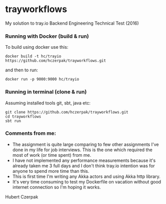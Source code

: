 # trayworkflows
My solution to tray.io Backend Engineering Technical Test (2016)

### Running with Docker (build & run)
To build using docker use this:
```
docker build -t hc/trayio https://github.com/hczerpak/trayworkflows.git
```
and then to run:
```
docker run -p 9000:9000 hc/trayio
```

### Running in terminal (clone & run)
Assuming installed tools git, sbt, java etc:
```
git clone https://github.com/hczerpak/trayworkflows.git
cd trayworkflows
sbt run
```

### Comments from me:
- The assignment is quite large comparing to few other assignments I've done in my life for job interviews. This is the one which required the most of work (or time spent) from me.
- I have not implemented any performance measurements because it's already taken me 3 full days and I don't think tray.io intention was for anyone to spend more time than this. 
- This is first time I'm writing any Akka actors and using Akka http library.
- It's very time consuming to test my Dockerfile on vacation without good internet connection so I'm hoping it works.

Hubert Czerpak